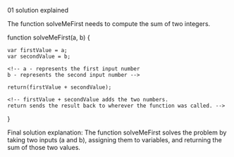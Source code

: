 01 solution explained

The function solveMeFirst needs to compute the sum of two integers.

function solveMeFirst(a, b) {
    <!-- a - represents the first input number
    b - represents the second input number -->
    
    var firstValue = a;
    var secondValue = b;

    <!-- a - represents the first input number
    b - represents the second input number -->
    
    return(firstValue + secondValue);

    <!-- firstValue + secondValue adds the two numbers.
    return sends the result back to wherever the function was called. -->
} 

Final solution explanation:
The function solveMeFirst solves the problem by taking two inputs (a and b), assigning them to variables, and returning the sum of those two values.